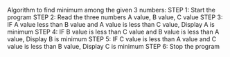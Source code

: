 Algorithm to find minimum among the given 3 numbers:
STEP 1: Start the program
STEP 2: Read the three numbers A value, B value, C value
STEP 3: IF A value less than B value and A value is less than C value, Display A is minimum
STEP 4: IF B value is less than C value and B value is less than A value, Display B is minimum
STEP 5: IF C value is less than A value and C value is less than B value, Display C is minimum
STEP 6: Stop the program
